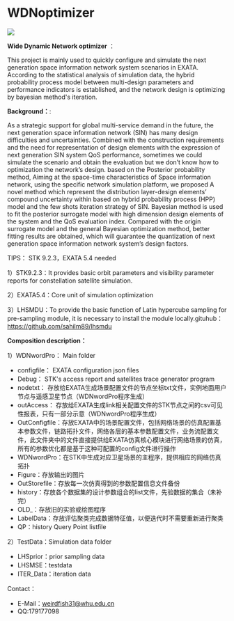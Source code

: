 # WDNoptimizer


![](http://m.qpic.cn/psb?/V10dYaiX2qXpCo/kHxKVg2sa1DKs6NtDU.qe6mxeo*Ae34F.J*gz4YQrGs!/b/dLgAAAAAAAAA&bo=WAWwAQAAAAARF8w!&rf=viewer_4&t=5)

**Wide Dynamic Network optimizer** ：

 This project is mainly used to quickly configure and simulate the next generation space information network system scenarios in EXATA. According to the statistical analysis of simulation data, the hybrid probability process model between multi-design parameters and performance indicators is established, and the network design is optimizing by bayesian method's iteration.
  
**Background：**:

 As a strategic support for global multi-service demand in the future, the next generation space information network (SIN) has many design difficulties and uncertainties. Combined with the construction requirements and the need for representation of design elements with the expression of next generation SIN system QoS performance, sometimes we could simulate the scenario and obtain the evaluation but we don’t know how to optimization the network’s design. based on the Posterior probability method, Aiming at the space-time characteristics of Space information network, using the specific network simulation platform, we proposed A novel method which represent the distribution layer-design elements’ compound uncertainty within based on hybrid probability process (HPP) model and the few shots iteration strategy of SIN. Bayesian method is used to fit the posterior surrogate model with high dimension design elements of the system and the QoS evaluation index. Compared with the origin surrogate model and the general Bayesian optimization method, better fitting results are obtained, which will guarantee the quantization of next generation space information network system’s design factors.




TIPS： STK 9.2.3，EXATA 5.4 needed

1）STK9.2.3：It provides basic orbit parameters and visibility parameter reports for constellation satellite simulation. 

2）EXATA5.4：Core unit of simulation optimization

3）LHSMDU：To provide the basic function of Latin hypercube sampling for pre-sampling module, it is necessary to install the module locally.gituhub：<https://github.com/sahilm89/lhsmdu>







**Composition description：**

1）WDNwordPro： Main folder

- configfile： EXATA configuration json files
- Debug： STK's access report and satellites trace generator program
- nodetxt： 存放给EXATA生成场景配置文件的节点坐标txt文件，实例地面用户节点与遥感卫星节点（WDNwordPro程序生成）
- outAccess： 存放给EXATA生成link相关配置文件的STK节点之间的csv可见性报表，只有一部分示意（WDNwordPro程序生成）
- OutConfigfile：存放EXATA中的场景配置文件，包括网络场景的仿真配置基本参数文件，链路拓扑文件，网络各层的基本参数配置文件，业务流配置文件，此文件夹中的文件直接提供给EXATA仿真核心模块进行网络场景的仿真，所有的参数优化都是基于这种可配置的config文件进行操作
- WDNwordPro：在STK中生成对应卫星场景的主程序，提供相应的网络仿真拓扑
- Figure：存放输出的图片
- OutStorefile：存放每一次仿真得到的参数配置信息文件备份
- history：存放各个数据集的设计参数组合的list文件，先验数据的集合（未补完）
- OLD_：存放旧的实验或绘图程序
- LabelData：存放评估聚类完成数据特征值，以便迭代时不需要重新进行聚类
- QP：history Query Point listfile


2）TestData：Simulation data folder
- LHSprior：prior sampling data
- LHSMSE：testdata
- ITER_Data：iteration data








Contact：
- E-Mail：weirdfish31@whu.edu.cn
- QQ:179177098








